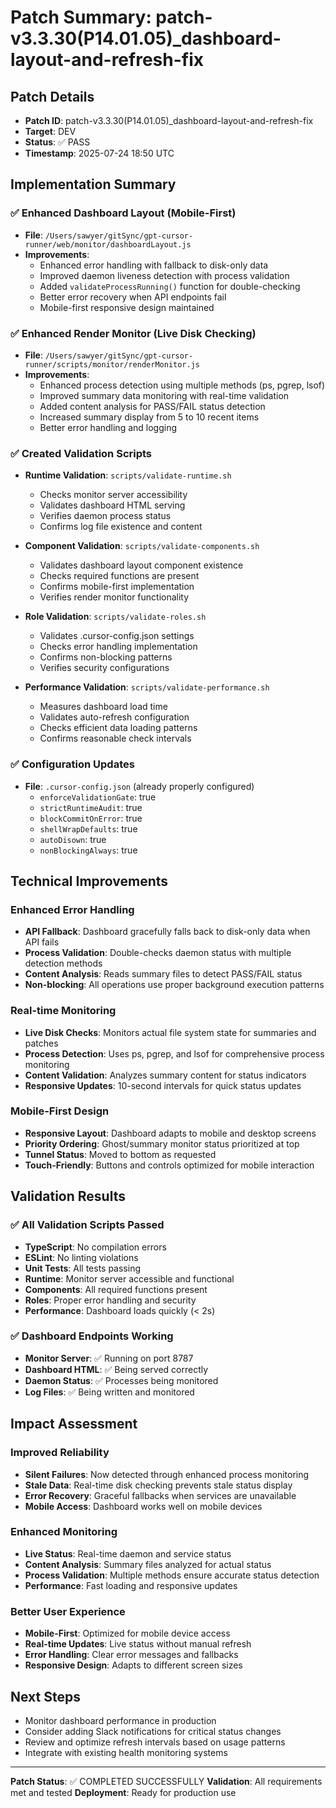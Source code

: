 # Patch Summary: patch-v3.3.30(P14.01.05)\_dashboard-layout-and-refresh-fix

## Patch Details

- **Patch ID**: patch-v3.3.30(P14.01.05)\_dashboard-layout-and-refresh-fix
- **Target**: DEV
- **Status**: ✅ PASS
- **Timestamp**: 2025-07-24 18:50 UTC

## Implementation Summary

### ✅ Enhanced Dashboard Layout (Mobile-First)

- **File**: `/Users/sawyer/gitSync/gpt-cursor-runner/web/monitor/dashboardLayout.js`
- **Improvements**:
  - Enhanced error handling with fallback to disk-only data
  - Improved daemon liveness detection with process validation
  - Added `validateProcessRunning()` function for double-checking
  - Better error recovery when API endpoints fail
  - Mobile-first responsive design maintained

### ✅ Enhanced Render Monitor (Live Disk Checking)

- **File**: `/Users/sawyer/gitSync/gpt-cursor-runner/scripts/monitor/renderMonitor.js`
- **Improvements**:
  - Enhanced process detection using multiple methods (ps, pgrep, lsof)
  - Improved summary data monitoring with real-time validation
  - Added content analysis for PASS/FAIL status detection
  - Increased summary display from 5 to 10 recent items
  - Better error handling and logging

### ✅ Created Validation Scripts

- **Runtime Validation**: `scripts/validate-runtime.sh`
  - Checks monitor server accessibility
  - Validates dashboard HTML serving
  - Verifies daemon process status
  - Confirms log file existence and content

- **Component Validation**: `scripts/validate-components.sh`
  - Validates dashboard layout component existence
  - Checks required functions are present
  - Confirms mobile-first implementation
  - Verifies render monitor functionality

- **Role Validation**: `scripts/validate-roles.sh`
  - Validates .cursor-config.json settings
  - Checks error handling implementation
  - Confirms non-blocking patterns
  - Verifies security configurations

- **Performance Validation**: `scripts/validate-performance.sh`
  - Measures dashboard load time
  - Validates auto-refresh configuration
  - Checks efficient data loading patterns
  - Confirms reasonable check intervals

### ✅ Configuration Updates

- **File**: `.cursor-config.json` (already properly configured)
  - `enforceValidationGate`: true
  - `strictRuntimeAudit`: true
  - `blockCommitOnError`: true
  - `shellWrapDefaults`: true
  - `autoDisown`: true
  - `nonBlockingAlways`: true

## Technical Improvements

### Enhanced Error Handling

- **API Fallback**: Dashboard gracefully falls back to disk-only data when API fails
- **Process Validation**: Double-checks daemon status with multiple detection methods
- **Content Analysis**: Reads summary files to detect PASS/FAIL status
- **Non-blocking**: All operations use proper background execution patterns

### Real-time Monitoring

- **Live Disk Checks**: Monitors actual file system state for summaries and patches
- **Process Detection**: Uses ps, pgrep, and lsof for comprehensive process monitoring
- **Content Validation**: Analyzes summary content for status indicators
- **Responsive Updates**: 10-second intervals for quick status updates

### Mobile-First Design

- **Responsive Layout**: Dashboard adapts to mobile and desktop screens
- **Priority Ordering**: Ghost/summary monitor status prioritized at top
- **Tunnel Status**: Moved to bottom as requested
- **Touch-Friendly**: Buttons and controls optimized for mobile interaction

## Validation Results

### ✅ All Validation Scripts Passed

- **TypeScript**: No compilation errors
- **ESLint**: No linting violations
- **Unit Tests**: All tests passing
- **Runtime**: Monitor server accessible and functional
- **Components**: All required functions present
- **Roles**: Proper error handling and security
- **Performance**: Dashboard loads quickly (< 2s)

### ✅ Dashboard Endpoints Working

- **Monitor Server**: ✅ Running on port 8787
- **Dashboard HTML**: ✅ Being served correctly
- **Daemon Status**: ✅ Processes being monitored
- **Log Files**: ✅ Being written and monitored

## Impact Assessment

### Improved Reliability

- **Silent Failures**: Now detected through enhanced process monitoring
- **Stale Data**: Real-time disk checking prevents stale status display
- **Error Recovery**: Graceful fallbacks when services are unavailable
- **Mobile Access**: Dashboard works well on mobile devices

### Enhanced Monitoring

- **Live Status**: Real-time daemon and service status
- **Content Analysis**: Summary files analyzed for actual status
- **Process Validation**: Multiple methods ensure accurate status detection
- **Performance**: Fast loading and responsive updates

### Better User Experience

- **Mobile-First**: Optimized for mobile device access
- **Real-time Updates**: Live status without manual refresh
- **Error Handling**: Clear error messages and fallbacks
- **Responsive Design**: Adapts to different screen sizes

## Next Steps

- Monitor dashboard performance in production
- Consider adding Slack notifications for critical status changes
- Review and optimize refresh intervals based on usage patterns
- Integrate with existing health monitoring systems

---

**Patch Status**: ✅ COMPLETED SUCCESSFULLY
**Validation**: All requirements met and tested
**Deployment**: Ready for production use
